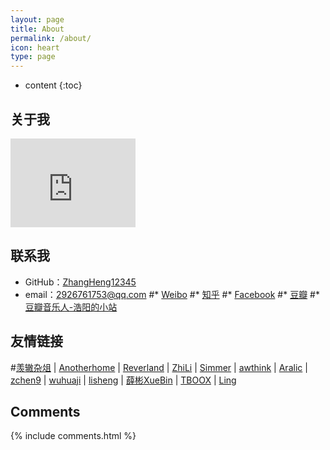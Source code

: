 ```yaml
---
layout: page
title: About
permalink: /about/
icon: heart
type: page
---
```


* content
{:toc}

## 关于我

<iframe src="https://githubbadge.appspot.com/gaohaoyang?s=1" style="border: 0;height: 142px;width: 200px;overflow: hidden;" frameBorder="0"></iframe>

## 联系我

* GitHub：[ZhangHeng12345](https://github.com/ZhangHeng12345)
* email：2926761753@qq.com
#* [Weibo](http://weibo.com/3115521wh)
#* [知乎](https://www.zhihu.com/people/gaohaoyang)
#* [Facebook](https://www.facebook.com/gaohaoyang.water)
#* [豆瓣](https://www.douban.com/people/42525035/)
#* [豆瓣音乐人-浩阳的小站](https://site.douban.com/haoyangaiyinyue/)

## 友情链接

#[羡辙杂俎](http://zhangwenli.com/blog) \| [Anotherhome](https://www.anotherhome.net) \| [Reverland](http://reverland.org/) \| [ZhiLi](http://lizhipower.github.io/) \| [Simmer](http://simmer-jun.github.io/) \| [awthink](http://awthink.net/) \| [Aralic](http://aralic.github.io/) \| [zchen9](http://www.chen9.info/) \| [wuhuaji](http://wuhuaji.me/) \| [lisheng](http://www.lishengcn.cn/) \| [薛彬XueBin](http://axuebin.com/blog/) \| [TBOOX](http://www.tboox.org/cn/) \|  [Ling](http://linglinyp.com/)

## Comments

{% include comments.html %}
